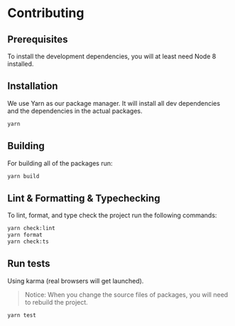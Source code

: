 # Contributing

## Prerequisites

To install the development dependencies, you will at least need Node 8 installed.

## Installation

We use Yarn as our package manager.
It will install all dev dependencies and the dependencies in the actual packages.

```bash
yarn
```

## Building

For building all of the packages run:

```bash
yarn build
```

## Lint & Formatting & Typechecking

To lint, format, and type check the project run the following commands:

```bash
yarn check:lint
yarn format
yarn check:ts
```

## Run tests

Using karma (real browsers will get launched).

> Notice: When you change the source files of packages, you will need to rebuild the project.

```bash
yarn test
```
